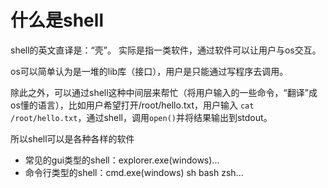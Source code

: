 # 什么是shell

shell的英文直译是：“壳”。 实际是指一类软件，通过软件可以让用户与os交互。

os可以简单认为是一堆的lib库（接口），用户是只能通过写程序去调用。

除此之外，可以通过shell这种中间层来帮忙（将用户输入的一些命令，“翻译”成os懂的语言），比如用户希望打开/root/hello.txt，用户输入 `cat /root/hello.txt`，通过shell，调用`open()`并将结果输出到stdout。

所以shell可以是各种各样的软件

* 常见的gui类型的shell：explorer.exe(windows)...
* 命令行类型的shell：cmd.exe(windows) sh bash zsh...

